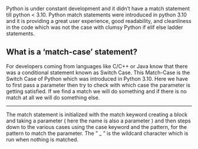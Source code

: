 Python is under constant development and it didn’t have a match statement till python < 3.10. Python match statements were introduced in python 3.10 and it is providing a great user experience, good readability, and cleanliness in the code which was not the case with clumsy Python if elif else ladder statements. 

<h2>What is a ‘match-case’ statement?</h2>
For developers coming from languages like C/C++ or Java know that there was a conditional statement known as Switch Case. This Match-Case is the Switch Case of Python which was introduced in Python 3.10. Here we have to first pass a parameter then try to check with which case the parameter is getting satisfied. If we find a match we will do something and if there is no match at all we will do something else.

*********************************************************************************

The match statement is initialized with the match keyword creating a block and taking a parameter ( here the name is also a parameter ) and then steps down to the various cases using the case keyword and the pattern, for the pattern to match the parameter. The ” _  ” is the wildcard character which is run when nothing is matched.
